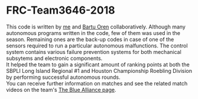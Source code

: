 # FRC-Team3646-2018
This code is written by [me](https://twitter.com/MEAldemir) and [Bartu Oren](https://github.com/bartu-oren-2016400036) collaboratively. Although many autonomous programs written in the code, few of them was used in the season. Remaining ones are the back-up codes in case of one of the sensors required to run a particular autonomous malfunctions. The control system contains various failure prevention systems for both mechanical subsytems and electronic components.  
It helped the team to gain a significant amount of ranking points at both the SBPLI Long Island Regional #1 and Houston Championship Roebling Division by performing successful autonomous rounds.  
You can receive further information on matches and see the related match videos on the team's [The Blue Alliance page](https://www.thebluealliance.com/team/3646).
